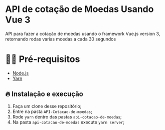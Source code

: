 # API de cotação de Moedas Usando Vue 3 
API para fazer a cotação de moedas usando o framework Vue.js version 3, retornando rodas varias moedas a cada 30 segundos

# ✋🏻 Pré-requisitos
- [Node.js](https://nodejs.org/en/)
- [Yarn](https://yarnpkg.com/pt-BR/docs/install)

## 🔥 Instalação e execução

1. Faça um clone desse repositório;
2. Entre na pasta `API-Cotacao-de-moedas`;
3. Rode `yarn` dentro das pastas `api-cotacao-de-moedas`;
4. Na pasta `api-cotacao-de-moedas` execute `yarn server`;



